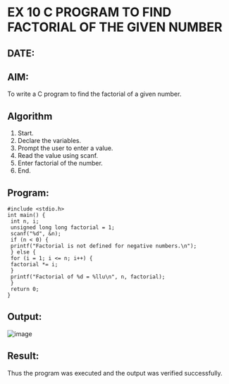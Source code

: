 # EX 10 C PROGRAM TO FIND FACTORIAL OF THE GIVEN NUMBER
## DATE:
## AIM:
To write a C program to find the factorial of a given number.

## Algorithm
1. Start.
2. Declare the variables.
3. Prompt the user to enter a value.
4. Read the value using scanf.
5. Enter factorial of the number.
6. End.

## Program:
```
#include <stdio.h>
int main() {
 int n, i;
 unsigned long long factorial = 1;
 scanf("%d", &n);
 if (n < 0) {
 printf("Factorial is not defined for negative numbers.\n");
 } else {
 for (i = 1; i <= n; i++) {
 factorial *= i;
 }
 printf("Factorial of %d = %llu\n", n, factorial);
 }
 return 0;
}
```

## Output:
![image](https://github.com/user-attachments/assets/f58b29a1-d336-4f56-b272-7a46089f027d)




## Result:
Thus the program was executed and the output was verified successfully.
